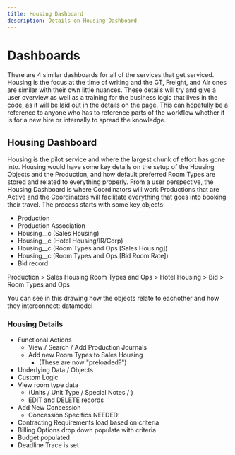 ```yaml
---
title: Housing Dashboard
description: Details on Housing Dashboard
---
```


# Dashboards

There are 4 similar dashboards for all of the services that get serviced.   Housing is the focus at the time of writing and the GT, Freight, and Air ones are similar with their own little nuances.  These details will try and give a user overview as well as a training for the business logic that lives in the code,  as it will be laid out in the details on the page.  This can hopefully be a reference to anyone who has to reference parts of the workflow whether it is for a new hire or internally to spread the knowledge.

## Housing Dashboard
Housing is the pilot service and where the largest chunk of effort has gone into.  Housing would have some key details on the setup of the Housing Objects and the Production, and how default preferred Room Types are stored and related to everything properly.  From a user perspective, the Housing Dashboard is where Coordinators will work Productions that are Active and the Coordinators will facilitate everything that goes into booking their travel.  The process starts with some key objects:

* Production
* Production Association
* Housing__c (Sales Housing)
* Housing__c (Hotel Housing/IR/Corp)
* Housing__c (Room Types and Ops [Sales Housing])
* Housing__c (Room Types and Ops [Bid Room Rate])
* Bid record

Production > Sales Housing Room Types and Ops > Hotel Housing > Bid > Room Types and Ops

You can see in this drawing how the objects relate to eachother and how they interconnect:
datamodel

### Housing Details

* Functional Actions
  * View / Search / Add Production Journals
  * Add new Room Types to Sales Housing
    * (These are now "preloaded?")
* Underlying Data / Objects
* Custom Logic
* View room type data
  * (Units / Unit Type / Special Notes / )
  * EDIT and DELETE records
* Add New Concession
  * Concession Specifics NEEDED!
* Contracting Requirements load based on criteria
* Billing Options drop down populate with criteria
* Budget populated
* Deadline Trace is set